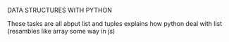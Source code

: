 DATA STRUCTURES WITH PYTHON

These tasks are all abput list and tuples
explains how python deal with list (resambles like array some way in js)
